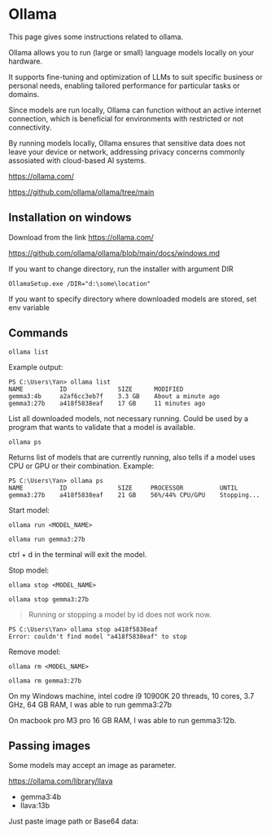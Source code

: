 # Ollama

This page gives some instructions related to ollama.

Ollama allows you to run (large or small) language models locally on your hardware.

It supports fine-tuning and optimization of LLMs to suit specific business or personal needs,
enabling tailored performance for particular tasks or domains.

Since models are run locally, Ollama can function without an active internet connection,
which is beneficial for environments with restricted or not connectivity.

By running models locally, Ollama ensures that sensitive data does not leave your device or network, addressing privacy concerns commonly assosiated with
cloud-based AI systems.

https://ollama.com/

https://github.com/ollama/ollama/tree/main

## Installation on windows

Download from the link https://ollama.com/

https://github.com/ollama/ollama/blob/main/docs/windows.md

If you want to change directory, run the installer with argument DIR
```commandline
OllamaSetup.exe /DIR="d:\some\location"
```

If you want to specify directory where downloaded models are stored, set env variable

## Commands

```commandline
ollama list
```
Example output:
```commandline
PS C:\Users\Yan> ollama list
NAME          ID              SIZE      MODIFIED
gemma3:4b     a2af6cc3eb7f    3.3 GB    About a minute ago
gemma3:27b    a418f5838eaf    17 GB     11 minutes ago
```
List all downloaded models, not necessary running. Could be used by a program that wants to validate that a model is available.

```commandline
ollama ps
```
Returns list of models that are currently running, also tells if a model uses CPU or GPU or their combination.
Example:
```commandline
PS C:\Users\Yan> ollama ps
NAME          ID              SIZE     PROCESSOR          UNTIL
gemma3:27b    a418f5838eaf    21 GB    56%/44% CPU/GPU    Stopping...
```

Start model:
```commandline
ollama run <MODEL_NAME>

ollama run gemma3:27b
```

ctrl + d in the terminal will exit the model.

Stop model:
```commandline
ollama stop <MODEL_NAME>

ollama stop gemma3:27b
```

> Running or stopping a model by id does not work now.
```commandline
PS C:\Users\Yan> ollama stop a418f5838eaf
Error: couldn't find model "a418f5838eaf" to stop
```

Remove model:
```commandline
ollama rm <MODEL_NAME>

ollama rm gemma3:27b
```

On my Windows machine, intel codre i9 10900K 20 threads, 10 cores, 3.7 GHz, 64 GB RAM, I was able to run
gemma3:27b

On macbook pro M3 pro 16 GB RAM, I was able to run gemma3:12b.

## Passing images
Some models may accept an image as parameter.

https://ollama.com/library/llava

- gemma3:4b
- llava:13b

Just paste image path or Base64 data:
